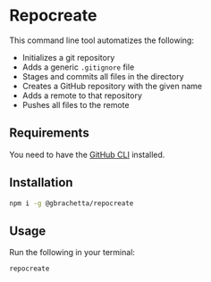 # Repocreate

This command line tool automatizes the following:

- Initializes a git repository
- Adds a generic `.gitignore` file
- Stages and commits all files in the directory
- Creates a GitHub repository with the given name
- Adds a remote to that repository
- Pushes all files to the remote

## Requirements

You need to have the [GitHub CLI](https://cli.github.com/) installed.

## Installation

```bash
npm i -g @gbrachetta/repocreate
```

## Usage

Run the following in your terminal:

```bash
repocreate
```
